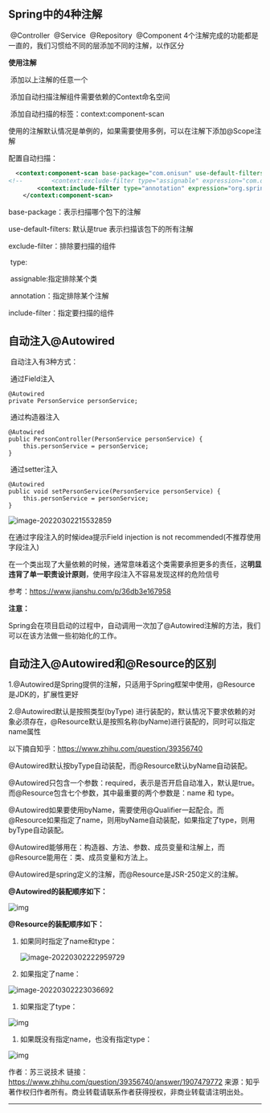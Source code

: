 ## **Spring中的4种注解**

​	@Controller
​	@Service
​	@Repository
​	@Component
4个注解完成的功能都是一直的，我们习惯给不同的层添加不同的注解，以作区分



**使用注解**

​	添加以上注解的任意一个

​	添加自动扫描注解组件需要依赖的Context命名空间

​	添加自动扫描的标签：context:component-scan



使用的注解默认情况是单例的，如果需要使用多例，可以在注解下添加@Scope注解



配置自动扫描：

```xml
  <context:component-scan base-package="com.onisun" use-default-filters="true">
<!--        <context:exclude-filter type="assignable" expression="com.onisun.dao.PersonDao"/>-->
        <context:include-filter type="annotation" expression="org.springframework.stereotype.Controller"/>
    </context:component-scan>
```

base-package：表示扫描哪个包下的注解

use-default-filters: 默认是true 表示扫描该包下的所有注解 

exclude-filter：排除要扫描的组件

​		type:

​				assignable:指定排除某个类

​				annotation：指定排除某个注解

include-filter：指定要扫描的组件



## **自动注入@Autowired**

​	自动注入有3种方式：

​		通过Field注入

```
@Autowired
private PersonService personService;
```

​		通过构造器注入

```
@Autowired
public PersonController(PersonService personService) {
    this.personService = personService;
}
```

​		通过setter注入

```
@Autowired
public void setPersonService(PersonService personService) {
    this.personService = personService;
}
```



![image-20220302215532859](C:\Users\Administrator\AppData\Roaming\Typora\typora-user-images\image-20220302215532859.png)



在通过字段注入的时候idea提示Field injection is not recommended(不推荐使用字段注入)

在一个类出现了大量依赖的时候，通常意味着这个类需要承担更多的责任，这**明显违背了单一职责设计原则**，使用字段注入不容易发现这样的危险信号

参考：https://www.jianshu.com/p/36db3e167958



**注意：**

Spring会在项目启动的过程中，自动调用一次加了@Autowired注解的方法，我们可以在该方法做一些初始化的工作。





## **自动注入@Autowired和@Resource的区别**

1.@Autowired是Spring提供的注解，只适用于Spring框架中使用，@Resource是JDK的，扩展性更好

2.@Autowired默认是按照类型(byType) 进行装配的，默认情况下要求依赖的对象必须存在，@Resource默认是按照名称(byName)进行装配的，同时可以指定name属性



以下摘自知乎：https://www.zhihu.com/question/39356740

@Autowired默认按byType自动装配，而@Resource默认byName自动装配。

@Autowired只包含一个参数：required，表示是否开启自动准入，默认是true。而@Resource包含七个参数，其中最重要的两个参数是：name 和 type。

@Autowired如果要使用byName，需要使用@Qualifier一起配合。而@Resource如果指定了name，则用byName自动装配，如果指定了type，则用byType自动装配。

@Autowired能够用在：构造器、方法、参数、成员变量和注解上，而@Resource能用在：类、成员变量和方法上。

@Autowired是spring定义的注解，而@Resource是JSR-250定义的注解。

**@Autowired的装配顺序如下：**

![img](https://pic3.zhimg.com/80/v2-add99da54a13637ee3ff586724a0357f_720w.jpg?source=1940ef5c)

**@Resource的装配顺序如下：**

1.  如果同时指定了name和type：

    ![image-20220302222959729](C:\Users\Administrator\AppData\Roaming\Typora\typora-user-images\image-20220302222959729.png)



1.  如果指定了name：

![image-20220302223036692](C:\Users\Administrator\AppData\Roaming\Typora\typora-user-images\image-20220302223036692.png)



1.  如果指定了type：

![img](https://pic1.zhimg.com/50/v2-24b42f928aeeedb85bde4c7c1dda554c_720w.jpg?source=1940ef5c)



1.  如果既没有指定name，也没有指定type：

![img](https://pic1.zhimg.com/50/v2-95ca59f07a4ccdb6deedbbd95c426332_720w.jpg?source=1940ef5c)



作者：苏三说技术
链接：https://www.zhihu.com/question/39356740/answer/1907479772
来源：知乎
著作权归作者所有。商业转载请联系作者获得授权，非商业转载请注明出处。

------------------------------------------------------------------------------------------------------------------------------------



